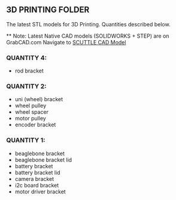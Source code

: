 ## 3D PRINTING FOLDER

The latest STL models for 3D Printing. Quantities described below.

** Note: Latest Native CAD models (SOLIDWORKS + STEP) are on GrabCAD.com
Navigate to [SCUTTLE CAD Model](https://grabcad.com/library/scuttle-robot-v2-2-1)

### QUANTITY 4:
* rod bracket

### QUANTITY 2:
* uni (wheel) bracket
* wheel pulley
* wheel spacer
* motor pulley
* encoder bracket

### QUANTITY 1:
* beaglebone bracket
* beaglebone bracket lid
* battery bracket
* battery bracket lid
* camera bracket
* i2c board bracket
* motor driver bracket
